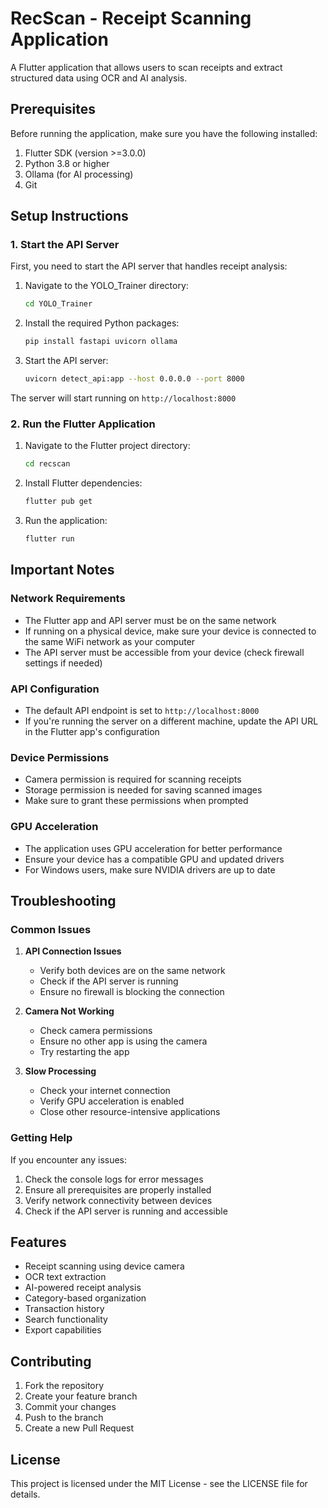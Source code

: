 # RecScan - Receipt Scanning Application

A Flutter application that allows users to scan receipts and extract structured data using OCR and AI analysis.

## Prerequisites

Before running the application, make sure you have the following installed:

1. Flutter SDK (version >=3.0.0)
2. Python 3.8 or higher
3. Ollama (for AI processing)
4. Git

## Setup Instructions

### 1. Start the API Server

First, you need to start the API server that handles receipt analysis:

1. Navigate to the YOLO_Trainer directory:
   ```bash
   cd YOLO_Trainer
   ```

2. Install the required Python packages:
   ```bash
   pip install fastapi uvicorn ollama
   ```

3. Start the API server:
   ```bash
   uvicorn detect_api:app --host 0.0.0.0 --port 8000
   ```

The server will start running on `http://localhost:8000`

### 2. Run the Flutter Application

1. Navigate to the Flutter project directory:
   ```bash
   cd recscan
   ```

2. Install Flutter dependencies:
   ```bash
   flutter pub get
   ```

3. Run the application:
   ```bash
   flutter run
   ```

## Important Notes

### Network Requirements
- The Flutter app and API server must be on the same network
- If running on a physical device, make sure your device is connected to the same WiFi network as your computer
- The API server must be accessible from your device (check firewall settings if needed)

### API Configuration
- The default API endpoint is set to `http://localhost:8000`
- If you're running the server on a different machine, update the API URL in the Flutter app's configuration

### Device Permissions
- Camera permission is required for scanning receipts
- Storage permission is needed for saving scanned images
- Make sure to grant these permissions when prompted

### GPU Acceleration
- The application uses GPU acceleration for better performance
- Ensure your device has a compatible GPU and updated drivers
- For Windows users, make sure NVIDIA drivers are up to date

## Troubleshooting

### Common Issues

1. **API Connection Issues**
   - Verify both devices are on the same network
   - Check if the API server is running
   - Ensure no firewall is blocking the connection

2. **Camera Not Working**
   - Check camera permissions
   - Ensure no other app is using the camera
   - Try restarting the app

3. **Slow Processing**
   - Check your internet connection
   - Verify GPU acceleration is enabled
   - Close other resource-intensive applications

### Getting Help

If you encounter any issues:
1. Check the console logs for error messages
2. Ensure all prerequisites are properly installed
3. Verify network connectivity between devices
4. Check if the API server is running and accessible

## Features

- Receipt scanning using device camera
- OCR text extraction
- AI-powered receipt analysis
- Category-based organization
- Transaction history
- Search functionality
- Export capabilities

## Contributing

1. Fork the repository
2. Create your feature branch
3. Commit your changes
4. Push to the branch
5. Create a new Pull Request

## License

This project is licensed under the MIT License - see the LICENSE file for details.
